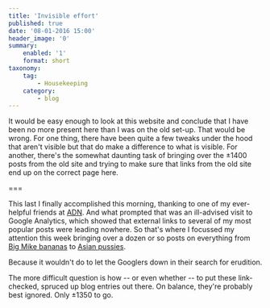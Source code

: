 ```yaml
---
title: 'Invisible effort'
published: true
date: '08-01-2016 15:00'
header_image: '0'
summary:
    enabled: '1'
    format: short
taxonomy:
    tag:
        - Housekeeping
    category:
        - blog
---
```


It would be easy enough to look at this website and conclude that I have been no more present here than I was on the old set-up. That would be wrong. For one thing, there have been quite a few tweaks under the hood that aren't visible but that do make a difference to what is visible. For another, there's the somewhat daunting task of bringing over the ±1400 posts from the old site and trying to make sure that links from the old site end up on the correct page here.

===

This last I finally accomplished this morning, thanking to one of my ever-helpful friends at [ADN](http://alpha.dot.net). And what prompted that was an ill-advised visit to Google Analytics, which showed that external links to several of my most popular posts were leading nowhere. So that's where I focussed my attention this week bringing over a dozen or so posts on everything from [Big Mike bananas](../a-taste-of-big-mike) to [Asian pussies](../distinct-asian-pussies).

Because it wouldn't do to let the Googlers down in their search for erudition.

The more difficult question is how -- or even whether -- to put these link-checked, spruced up blog entries out there. On balance, they're probably best ignored. Only ±1350 to go.